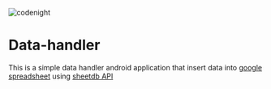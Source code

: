![codenight](https://user-images.githubusercontent.com/86925273/159008771-bf829877-010d-4aba-a3aa-3c90fef40c95.jpg) 


# Data-handler

This is a simple data handler android application that insert data into [google spreadsheet](https://docs.google.com/spreadsheets/d/1Bdc5sFIAU7rBctiJkUm0deIslKXrb0XhGYAlUOOebxY/edit#gid=0)  using [sheetdb API](https://sheetdb.io/api/v1/qxdjguao88gg1)
